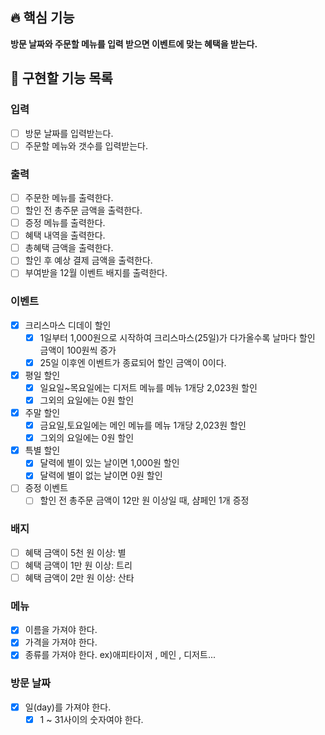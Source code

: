 ## 🔥 핵심 기능

**방문 날짜와 주문할 메뉴를 입력 받으면 이벤트에 맞는 혜택을 받는다.**

## 🎄 구현할 기능 목록

### 입력

- [ ] 방문 날짜를 입력받는다.
- [ ] 주문할 메뉴와 갯수를 입력받는다.

### 출력

- [ ] 주문한 메뉴를 출력한다.
- [ ] 할인 전 총주문 금액을 출력한다.
- [ ] 증정 메뉴를 출력한다.
- [ ] 혜택 내역을 출력한다.
- [ ] 총혜택 금액을 출력한다.
- [ ] 할인 후 예상 결제 금액을 출력한다.
- [ ] 부여받을 12월 이벤트 배지를 출력한다.

### 이벤트

- [x] 크리스마스 디데이 할인
    - [x] 1일부터 1,000원으로 시작하여 크리스마스(25일)가 다가올수록 날마다 할인 금액이 100원씩 증가
    - [x] 25일 이후엔 이벤트가 종료되어 할인 금액이 0이다.
- [x] 평일 할인
    - [x] 일요일~목요일에는 디저트 메뉴를 메뉴 1개당 2,023원 할인
    - [x] 그외의 요일에는 0원 할인
- [x] 주말 할인
    - [x] 금요일,토요일에는 메인 메뉴를 메뉴 1개당 2,023원 할인
    - [x] 그외의 요일에는 0원 할인
- [x] 특별 할인
    - [x] 달력에 별이 있는 날이면 1,000원 할인
    - [x] 달력에 별이 없는 날이면 0원 할인
- [ ] 증정 이벤트
    - [ ] 할인 전 총주문 금액이 12만 원 이상일 때, 샴페인 1개 증정

### 배지

- [ ] 혜택 금액이 5천 원 이상: 별
- [ ] 혜택 금액이 1만 원 이상: 트리
- [ ] 혜택 금액이 2만 원 이상: 산타

### 메뉴

- [x] 이름을 가져야 한다.
- [x] 가격을 가져야 한다.
- [x] 종류를 가져야 한다. ex)애피타이저 , 메인 , 디저트...

### 방문 날짜

- [x] 일(day)를 가져야 한다.
    - [x] 1 ~ 31사이의 숫자여야 한다.
